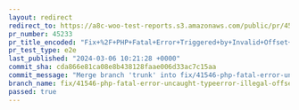 ```yaml
---
layout: redirect
redirect_to: https://a8c-woo-test-reports.s3.amazonaws.com/public/pr/45233/e2e/index.html
pr_number: 45233
pr_title_encoded: "Fix+%2F+PHP+Fatal+Error+Triggered+by+Invalid+Offset+Type+in+wc-cart-functions.php+%2341546"
pr_test_type: e2e
last_published: "2024-03-06 10:21:28 +0000"
commit_sha: cda866e81ca08e8b438128faae006d33ac7c15aa
commit_message: "Merge branch 'trunk' into fix/41546-php-fatal-error-uncaught-typeerro…"
branch_name: fix/41546-php-fatal-error-uncaught-typeerror-illegal-offset-type-in-isset-or-empty-in-includeswc-cart-functionsphp
passed: true
---
```


